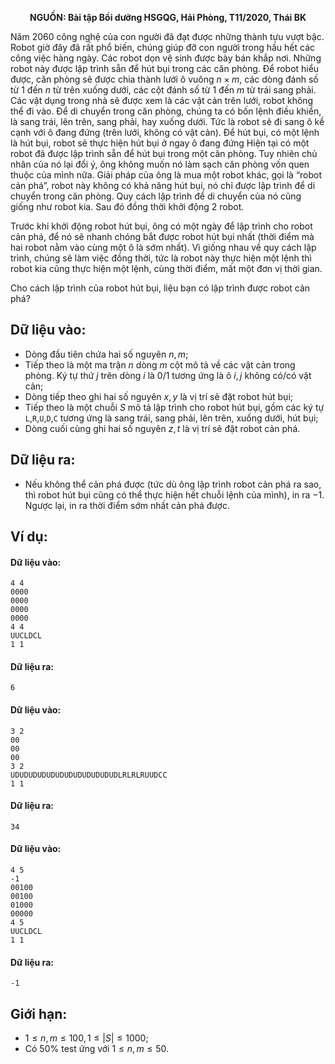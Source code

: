 **<center>NGUỒN: Bài tập Bồi dưỡng HSGQG, Hải Phòng, T11/2020, Thái BK</center>**

Năm $2060$ công nghệ của con người đã đạt được những thành tựu vượt bậc. Robot giờ đây đã rất phổ biến, chúng giúp đỡ con người trong hầu hết các công việc hàng ngày. Các robot dọn vệ sinh được bày bán khắp nơi. Những robot này được lập trình sẵn để hút bụi trong các căn phòng. Để robot hiểu được, căn phòng sẽ được chia thành lưới ô vuông $n × m$, các dòng đánh số từ $1$ đến $n$ từ trên xuống dưới, các cột đánh số từ $1$ đến $m$ từ trái sang phải. Các vật dụng trong nhà sẽ được xem là các vật cản trên lưới, robot không thể đi vào. Để di chuyển trong căn phòng, chúng ta có bốn lệnh điều khiển, là sang trái, lên trên, sang phải, hay xuống dưới. Tức là robot sẽ đi sang ô kề cạnh với ô đang đứng (trên lưới, không có vật cản). Để hút bụi, có một lệnh là hút bụi, robot sẽ thực hiện hút bụi ở ngay ô đang đứng Hiện tại có một robot đã được lập trình sẵn để hút bụi trong một căn phòng. Tuy nhiên chủ nhân của nó lại đổi ý, ông không muốn nó làm sạch căn phòng vốn quen thuộc của mình nữa. Giải pháp của ông là mua một robot khác, gọi là “robot cản phá”, robot này không có khả năng hút bụi, nó chỉ được lập trình để di chuyển trong căn phòng. Quy cách lập trình để di chuyển của nó cũng giống như robot kia. Sau đó đồng thời khởi động $2$ robot.

Trước khi khởi động robot hút bụi, ông có một ngày để lập trình cho robot cản phá, để nó sẽ nhanh chóng bắt được robot hút bụi nhất (thời điểm mà hai robot nằm vào cùng một ô là sớm nhất). Vì giống nhau về quy cách lập trình, chúng sẽ làm việc đồng thời, tức là robot này thực hiện một lệnh thì robot kia cũng thực hiện một lệnh, cùng thời điểm, mất một đơn vị thời gian.

Cho cách lập trình của robot hút bụi, liệu bạn có lập trình được robot cản phá?

## Dữ liệu vào:
- Dòng đầu tiên chứa hai số nguyên $n, m$;
- Tiếp theo là một ma trận $n$ dòng $m$ cột mô tả về các vật cản trong phòng. Ký tự thứ $j$ trên dòng $i$ là $0/1$ tương ứng là ô $i, j$ không có/có vật cản;
- Dòng tiếp theo ghi hai số nguyên $x, y$ là vị trí sẽ đặt robot hút bụi;
- Tiếp theo là một chuỗi $S$ mô tả lập trình cho robot hút bụi, gồm các ký tự `L`,`R`,`U`,`D`,`C` tương ứng là sang trái, sang phải, lên trên, xuống dưới, hút bụi;
- Dòng cuối cùng ghi hai số nguyên $z, t$ là vị trí sẽ đặt robot cản phá.

## Dữ liệu ra:
- Nếu không thể cản phá được (tức dù ông lập trình robot cản phá ra sao, thì robot hút bụi cũng có thể thực hiện hết chuỗi lệnh của mình), in ra $-1$. Ngược lại, in ra thời điểm sớm nhất cản phá được.

## Ví dụ:
#### Dữ liệu vào:
```
4 4
0000
0000
0000
0000
4 4
UUCLDCL
1 1
```

#### Dữ liệu ra:
```
6
```

#### Dữ liệu vào:
```
3 2
00
00
00
3 2
UDUDUDUDUDUDUDUDUDUDUDUDLRLRLRUUDCC
1 1
```

#### Dữ liệu ra:
```
34
```

#### Dữ liệu vào:
```
4 5
-1
00100
00100
01000
00000
4 5
UUCLDCL
1 1
```

#### Dữ liệu ra:
```
-1
```

## Giới hạn:
- $1 ≤ n, m ≤ 100, 1 ≤ |S| ≤ 1000$;
- Có $50\%$ test ứng với $1 ≤ n, m ≤ 50$.